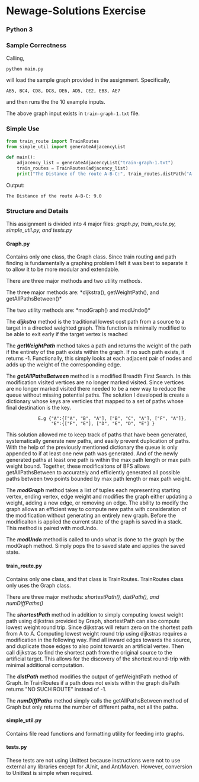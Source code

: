 # Newage-Solutions Exercise
### Python 3

### Sample Correctness

Calling,
```
python main.py
```
will load the sample graph provided in the assignment. Specifically,
```
AB5, BC4, CD8, DC8, DE6, AD5, CE2, EB3, AE7
```
and then runs the the 10 example inputs.

The above graph input exists in `train-graph-1.txt` file.

### Simple Use
```python
from train_route import TrainRoutes
from simple_util import generateAdjacencyList

def main():
    adjacency_list = generateAdjacencyList("train-graph-1.txt")
    train_routes = TrainRoutes(adjacency_list)
    print("The Distance of the route A-B-C:", train_routes.distPath("A-B-C"))
```

Output:
```
The Distance of the route A-B-C: 9.0
```

### Structure and Details

This assignment is divided into 4 major files: *graph.py, train_route.py, simple_util.py, and tests.py*

#### Graph.py

Contains only one class, the Graph class. Since train routing and path finding is fundamentally a graphing problem
I felt it was best to separate it to allow it to be more modular and extendable.

There are three major methods and two utility methods.
<p>The three major methods are: *dijkstra(), getWeightPath(), and getAllPathsBetween()*</p>
<p>The two utility methods are: *modGraph() and modUndo()*</p>

The **_dijkstra_** method is the traditional lowest cost path from a source to a target in a directed weighted graph. This
function is minimally modified to be able to exit early if the target vertex is reached

The **_getWeightPath_** method takes a path and returns the weight of the path if the entirety of the path exists
within the graph. If no such path exists, it returns -1. Functionally, this simply looks at each adjacent
pair of nodes and adds up the weight of the corresponding edge.

The **_getAllPathsBetween_** method is a modified Breadth First Search. In this modification visited vertices are no longer
marked visited. Since vertices are no longer marked visited there needed to be a new way to reduce the queue without missing
potential paths. The solution I developed is create a dictionary whose keys are verticies that mapped to a set of paths
whose final destination is the key. 
```
            E.g {"A":{["A", "B", "A"], ["B", "C", "A"], ["F", "A"]},
                 "E":{["F", "E"], ["D", "E", "D", "E"] }
```
This solution allowed me to keep track of paths that have been generated, systematically generate new paths, and easily 
prevent duplication of paths. With the help of the previously mentioned dictionary the queue is only appended to if 
at least one new path was generated. And of the newly generated paths at least one path is within the max path length or max 
path weight bound. Together, these modificaitons of BFS allows getAllPathsBetween to accurately and efficiently generated
all possible paths between two points bounded by max path length or max path weight.

The **_modGraph_** method takes a list of tuples each representing starting vertex, ending vertex, edge weight and modifies the
graph either updating a weight, adding a new edge, or removing an edge. The ability to modify the graph allows an efficient
way to compute new paths with consideration of the modification without generating an entirely new graph. Before the
modificaiton is applied the current state of the graph is saved in a stack. This method is paired with modUndo.

The **_modUndo_** method is called to undo what is done to the graph by the modGraph method. Simply pops the to saved state and
applies the saved state.

#### train_route.py

Contains only one class, and that class is TrainRoutes. TrainRoutes class only uses the Graph class.

There are three major methods: *shortestPath(), distPath(), and numDiffPaths()*

The **_shortestPath_** method in addition to simply computing lowest weight path using dijkstras provided by Graph, shortestPath can also 
compute lowest weight round trip. Since dijkstras will return zero on the shortest path from A to A. Computing lowest weight
round trip using dijkstras requires a modification in the following way. Find all inward edges towards the source, and duplicate those 
edges to also point towards an artificial vertex. Then call dijkstras to find the shortest path from the original source to 
the artificial target. This allows for the discovery of the shortest round-trip with minimal additional computation.

The **_distPath_** method modifies the output of getWeightPath method of Graph. In TrainRoutes if a path does not exists within
the graph disPath returns "NO SUCH ROUTE" instead of -1.

The **_numDiffPaths_** method simply calls the getAllPathsBetween method of Graph but only returns the number of different paths, not
all the paths.

#### simple_util.py

Contains file read functions and formatting utility for feeding into graphs.

#### tests.py

These tests are not using Unittest because instructions were not to use external any libraries except for JUnit, and Ant/Maven.
However, conversion to Unittest is simple when required.